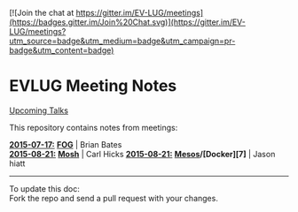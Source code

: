 [![Join the chat at https://gitter.im/EV-LUG/meetings](https://badges.gitter.im/Join%20Chat.svg)](https://gitter.im/EV-LUG/meetings?utm_source=badge&utm_medium=badge&utm_campaign=pr-badge&utm_content=badge)  


EVLUG Meeting Notes
===================

[Upcoming Talks][1]  


This repository contains notes from meetings:  

[**2015-07-17:**][2] [**FOG**][3] | Brian Bates  
[**2015-08-21:**][4] [**Mosh**][5] | Carl Hicks
[**2015-08-21:**][4] **[Mesos][6]/[Docker][7]** | Jason hiatt


---
To update this doc:  
Fork the repo and send a pull request with your changes.

[1]: https://github.com/EV-LUG/meetings/blob/master/upcoming-talks.md
[2]: https://github.com/EV-LUG/meetings/blob/master/july-2015.md
[3]: https://www.fogproject.org/
[4]: https://github.com/EV-LUG/meetings/blob/master/august-2015.md
[5]: https://mesos.apache.org/
[6]: https://www.docker.com/
